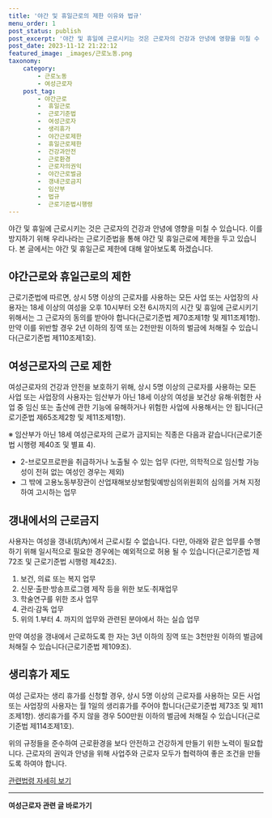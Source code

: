 ```yaml
---
title: '야간 및 휴일근로의 제한 이유와 법규'
menu_order: 1
post_status: publish
post_excerpt: '야간 및 휴일에 근로시키는 것은 근로자의 건강과 안녕에 영향을 미칠 수 있습니다. 이를 방지하기 위해 우리나라는 근로기준법을 통해 야간 및 휴일근로에 제한을 두고 있습니다. 본 글에서는 야간 및 휴일근로 제한에 대해 알아보도록 하겠습니다.'
post_date: 2023-11-12 21:22:12
featured_image: _images/근로노동.png
taxonomy:
    category:
        - 근로노동
        - 여성근로자
    post_tag:
        - 야간근로
        -  휴일근로
        -  근로기준법
        -  여성근로자
        -  생리휴가
        -  야간근로제한
        -  휴일근로제한
        -  건강과안전
        -  근로환경
        -  근로자의권익
        -  야간근로벌금
        -  갱내근로금지
        -  임산부
        -  법규
        -  근로기준법시행령
---
```



야간 및 휴일에 근로시키는 것은 근로자의 건강과 안녕에 영향을 미칠 수 있습니다. 이를 방지하기 위해 우리나라는 근로기준법을 통해 야간 및 휴일근로에 제한을 두고 있습니다. 본 글에서는 야간 및 휴일근로 제한에 대해 알아보도록 하겠습니다.

## 야간근로와 휴일근로의 제한
근로기준법에 따르면, 상시 5명 이상의 근로자를 사용하는 모든 사업 또는 사업장의 사용자는 18세 이상의 여성을 오후 10시부터 오전 6시까지의 시간 및 휴일에 근로시키기 위해서는 그 근로자의 동의를 받아야 합니다(근로기준법 제70조제1항 및 제11조제1항). 만약 이를 위반할 경우 2년 이하의 징역 또는 2천만원 이하의 벌금에 처해질 수 있습니다(근로기준법 제110조제1호).

## 여성근로자의 근로 제한
여성근로자의 건강과 안전을 보호하기 위해, 상시 5명 이상의 근로자를 사용하는 모든 사업 또는 사업장의 사용자는 임산부가 아닌 18세 이상의 여성을 보건상 유해·위험한 사업 중 임신 또는 출산에 관한 기능에 유해하거나 위험한 사업에 사용해서는 안 됩니다(근로기준법 제65조제2항 및 제11조제1항).

※ 임산부가 아닌 18세 여성근로자의 근로가 금지되는 직종은 다음과 같습니다(근로기준법 시행령 제40조 및 별표 4).
- 2-브로모프로판을 취급하거나 노출될 수 있는 업무 (다만, 의학적으로 임신할 가능성이 전혀 없는 여성인 경우는 제외)
- 그 밖에 고용노동부장관이 산업재해보상보험및예방심의위원회의 심의를 거쳐 지정하여 고시하는 업무

## 갱내에서의 근로금지
사용자는 여성을 갱내(坑內)에서 근로시킬 수 없습니다. 다만, 아래와 같은 업무를 수행하기 위해 일시적으로 필요한 경우에는 예외적으로 허용 될 수 있습니다(근로기준법 제72조 및 근로기준법 시행령 제42조).
1. 보건, 의료 또는 복지 업무
2. 신문·출판·방송프로그램 제작 등을 위한 보도·취재업무
3. 학술연구를 위한 조사 업무
4. 관리·감독 업무
5. 위의 1.부터 4. 까지의 업무와 관련된 분야에서 하는 실습 업무

만약 여성을 갱내에서 근로하도록 한 자는 3년 이하의 징역 또는 3천만원 이하의 벌금에 처해질 수 있습니다(근로기준법 제109조).

## 생리휴가 제도
여성 근로자는 생리 휴가를 신청할 경우, 상시 5명 이상의 근로자를 사용하는 모든 사업 또는 사업장의 사용자는 월 1일의 생리휴가를 주어야 합니다(근로기준법 제73조 및 제11조제1항). 생리휴가를 주지 않을 경우 500만원 이하의 벌금에 처해질 수 있습니다(근로기준법 제114조제1호).

위의 규정들을 준수하여 근로환경을 보다 안전하고 건강하게 만들기 위한 노력이 필요합니다. 근로자의 권익과 안녕을 위해 사업주와 근로자 모두가 협력하여 좋은 조건을 만들도록 하여야 합니다.

[관련법령 자세히 보기](https://www.law.go.kr/법령/근로기준법)
<!-- wp:separator -->
<hr class="wp-block-separator has-alpha-channel-opacity"/>
<!-- /wp:separator -->

<!-- wp:group {"backgroundColor":"base","layout":{"type":"constrained"}} -->
<div class="wp-block-group has-base-background-color has-background"><!-- wp:paragraph {"align":"center","fontSize":"medium"} -->
<p class="has-text-align-center has-large-font-size"><strong>여성근로자 관련 글 바로가기</strong></p>
<!-- /wp:paragraph -->


<!-- wp:latest-posts
{"categories":[{"id":10991,"count":19,"description":"","link":"https://uknowlaw.com/category/%ec%97%ac%ec%84%b1%ea%b7%bc%eb%a1%9c%ec%9e%90/","name":"여성근로자","slug":"여성근로자","taxonomy":"category","parent":0,"meta":[],"_links":{"self":[{"href":"https://uknowlaw.com/wp-json/wp/v2/categories/10991"}],"collection":[{"href":"https://uknowlaw.com/wp-json/wp/v2/categories"}],"about":[{"href":"https://uknowlaw.com/wp-json/wp/v2/taxonomies/category"}],"wp:post_type":[{"href":"https://uknowlaw.com/wp-json/wp/v2/posts?categories=10991"}],"curies":[{"name":"wp","href":"https://api.w.org/{rel}","templated":true}]}}],"postsToShow":100,"excerptLength":28,"postLayout":"grid","columns":2,"featuredImageAlign":"left","featuredImageSizeSlug":"large","fontSize":"small"} /--></div>
<!-- /wp:group -->